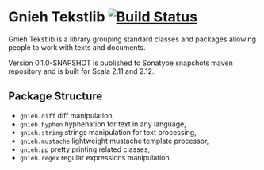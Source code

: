 Gnieh Tekstlib [![Build Status](https://travis-ci.org/gnieh/tekstlib.png)](https://travis-ci.org/gnieh/tekstlib)
==============

Gnieh Tekstlib is a library grouping standard classes and packages allowing people to work with texts and documents.

Version 0.1.0-SNAPSHOT is published to Sonatype snapshots maven repository and is built for Scala 2.11 and 2.12.

Package Structure
-----------------

 - `gnieh.diff` diff manipulation,
 - `gnieh.hyphen` hyphenation for text in any language,
 - `gnieh.string` strings manipulation for text processing,
 - `gnieh.mustache` lightweight mustache template processor,
 - `gnieh.pp` pretty printing related classes,
 - `gnieh.regex` regular expressions manipulation.

